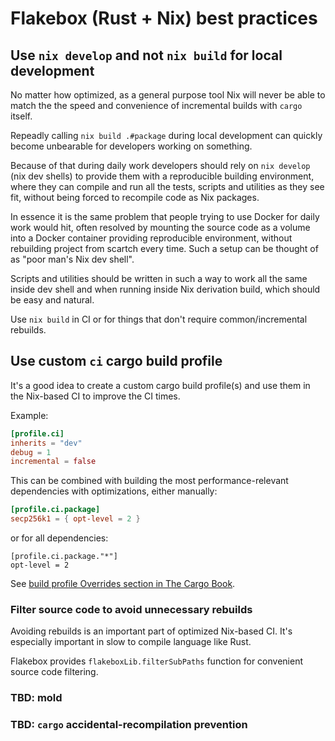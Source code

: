 # Flakebox (Rust + Nix) best practices

## Use `nix develop` and not `nix build` for local development

No matter how optimized, as a general purpose tool Nix will never
be able to match the the speed and convenience of incremental
builds with `cargo` itself.

Repeadly calling `nix build .#package` during local development
can quickly become unbearable for developers working on
something.

Because of that during daily work developers should rely on
`nix develop` (nix dev shells) to provide them with a reproducible
building environment, where they can compile and run all the
tests, scripts and utilities as they see fit, without being
forced to recompile code as Nix packages.

In essence it is the same problem that people trying to use
Docker for daily work would hit, often resolved by mounting
the source code as a volume into a Docker container providing
reproducible environment, without rebuilding project from
scartch every time. Such a setup can be thought of as "poor man's
Nix dev shell".

Scripts and utilities should be written in such a way to work
all the same inside dev shell and when running inside Nix
derivation build, which should be easy and natural.

Use `nix build` in CI or for things that don't require
common/incremental rebuilds.

## Use custom `ci` cargo build profile

It's a good idea to create a custom cargo build profile(s)
and use them in the Nix-based CI to improve the CI times.

Example:

```toml
[profile.ci]
inherits = "dev"
debug = 1
incremental = false
```

This can be combined with building the most performance-relevant
dependencies with optimizations, either manually:

```toml
[profile.ci.package]
secp256k1 = { opt-level = 2 }
```

or for all dependencies:

```
[profile.ci.package."*"]
opt-level = 2
```

See [build profile Overrides section in The Cargo Book](https://doc.rust-lang.org/nightly/cargo/reference/profiles.html#overrides).


### Filter source code to avoid unnecessary rebuilds


Avoiding rebuilds is an important part of optimized Nix-based CI. It's especially
important in slow to compile language like Rust.

Flakebox provides `flakeboxLib.filterSubPaths` function for convenient
source code filtering.


### TBD: mold

### TBD: `cargo` accidental-recompilation prevention
